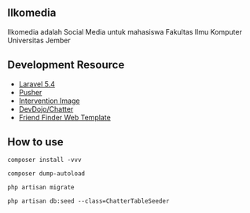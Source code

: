 ## Ilkomedia

Ilkomedia adalah Social Media untuk mahasiswa Fakultas Ilmu Komputer Universitas Jember

## Development Resource
- [Laravel 5.4](https://laravel.com/docs/5.4)
- [Pusher](https://pusher.com)
- [Intervention Image](http://image.intervention.io/)
- [DevDojo/Chatter](https://github.com/thedevdojo/chatter)
- [Friend Finder Web Template](http://mythemestore.com/friend-finder)

## How to use

```
composer install -vvv

composer dump-autoload

php artisan migrate

php artisan db:seed --class=ChatterTableSeeder
```


